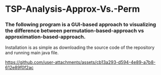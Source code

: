 # TSP-Analysis-Approx-Vs.-Perm

### The following program is a GUI-based approach to visualizing the difference between permutation-based-approach vs approximation-based-approach. 

 Installation is as simple as downloading the source code of the repository and running main java file.

https://github.com/user-attachments/assets/cb13a293-d594-4e89-a7b8-612e89f0f2ac
